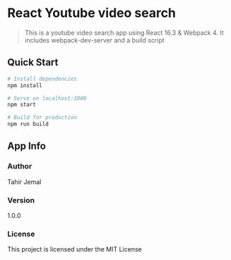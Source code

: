 # React Youtube video search

> This is a youtube video search app using React 16.3 & Webpack 4. It includes webpack-dev-server and a build script

## Quick Start

```bash
# Install dependencies
npm install

# Serve on localhost:3000
npm start

# Build for production
npm run build
```

## App Info

### Author

Tahir Jemal

### Version

1.0.0

### License

This project is licensed under the MIT License
